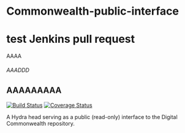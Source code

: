 # Commonwealth-public-interface

# test Jenkins pull request
AAAA
###### AAADDD
## AAAAAAAAA

[![Build Status](https://travis-ci.com/boston-library/Commonwealth-public-interface.svg?branch=master)](https://travis-ci.com/boston-library/Commonwealth-public-interface) [![Coverage Status](https://coveralls.io/repos/github/boston-library/Commonwealth-public-interface/badge.svg?branch=master)](https://coveralls.io/github/boston-library/Commonwealth-public-interface?branch=master)

A Hydra head serving as a public (read-only) interface to the Digital Commonwealth repository.
